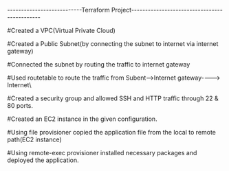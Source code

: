 ---------------------------Terraform Project---------------------------------------------

#Created a VPC(Virtual Private Cloud)

#Created a Public Subnet(by connecting the subnet to internet via internet gateway)

#Connected the subnet by routing the traffic to internet gateway

#Used routetable to route the traffic from Subent-->Internet gateway----> Internet\

#Created a security group and allowed SSH and HTTP traffic through 22 & 80 ports.

#Created an EC2 instance in the given configuration.

#Using file provisioner copied the application file from the local to remote path(EC2 instance)

#Using remote-exec provisioner installed necessary packages and deployed the application.
